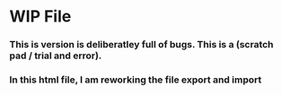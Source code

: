 # WIP File

### This is version is deliberatley full of bugs. This is a (scratch pad / trial and error).

### In this html file, I am reworking the file export and import
